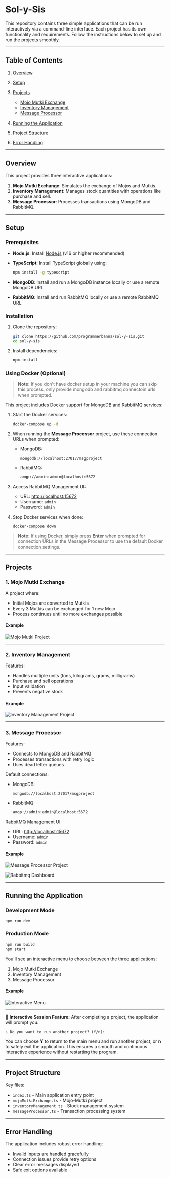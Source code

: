 # Sol-y-Sis

This repository contains three simple applications that can be run interactively via a command-line interface. Each project has its own functionality and requirements. Follow the instructions below to set up and run the projects smoothly.

---

## Table of Contents

1. [Overview](#overview)
2. [Setup](#setup)
3. [Projects](#projects)

   - [Mojo Mutki Exchange](#1-mojo-mutki-exchange)
   - [Inventory Management](#2-inventory-management)
   - [Message Processor](#3-message-processor)

4. [Running the Application](#running-the-application)
5. [Project Structure](#project-structure)
6. [Error Handling](#error-handling)

---

## Overview

This project provides three interactive applications:

1. **Mojo Mutki Exchange**: Simulates the exchange of Mojos and Mutkis.
2. **Inventory Management**: Manages stock quantities with operations like purchase and sell.
3. **Message Processor**: Processes transactions using MongoDB and RabbitMQ.

---

## Setup

### Prerequisites

- **Node.js**: Install [Node.js](https://nodejs.org/) (v16 or higher recommended)
- **TypeScript**: Install TypeScript globally using:

  ```bash
  npm install -g typescript
  ```

- **MongoDB**: Install and run a MongoDB instance locally or use a remote MongoDB URL
- **RabbitMQ**: Install and run RabbitMQ locally or use a remote RabbitMQ URL

### Installation

1. Clone the repository:

   ```bash
   git clone https://github.com/programmerbanna/sol-y-sis.git
   cd sol-y-sis
   ```

2. Install dependencies:

   ```bash
   npm install
   ```

### Using Docker (Optional)

> **Note:** If you don't have docker setup in your machine you can skip this process, only provide mongodb and rabbitmq connectoin urls when prompted.

This project includes Docker support for MongoDB and RabbitMQ services:

1. Start the Docker services:

   ```bash
   docker-compose up -d
   ```

2. When running the **Message Processor** project, use these connection URLs when prompted:

   - MongoDB:

     ```
     mongodb://localhost:27017/msgproject
     ```

   - RabbitMQ:

     ```
     amqp://admin:admin@localhost:5672
     ```

3. Access RabbitMQ Management UI:

   - URL: [http://localhost:15672](http://localhost:15672)
   - Username: `admin`
   - Password: `admin`

4. Stop Docker services when done:

   ```bash
   docker-compose down
   ```

> **Note:** If using Docker, simply press **Enter** when prompted for connection URLs in the Message Processor to use the default Docker connection settings.

---

## Projects

### 1. Mojo Mutki Exchange

A project where:

- Initial Mojos are converted to Mutkis
- Every 3 Mutkis can be exchanged for 1 new Mojo
- Process continues until no more exchanges possible

#### Example

![Mojo Mutki Project](/img/mojo-mutki-project.png "Mojo Mutki Project")

---

### 2. Inventory Management

Features:

- Handles multiple units (tons, kilograms, grams, milligrams)
- Purchase and sell operations
- Input validation
- Prevents negative stock

#### Example

![Inventory Management Project](/img/inventory-management-project.png "Inventory Management Project")

---

### 3. Message Processor

Features:

- Connects to MongoDB and RabbitMQ
- Processes transactions with retry logic
- Uses dead letter queues

Default connections:

- MongoDB:

  ```
  mongodb://localhost:27017/msgproject
  ```

- RabbitMQ:

  ```
  amqp://admin:admin@localhost:5672
  ```

RabbitMQ Management UI:

- URL: [http://localhost:15672](http://localhost:15672)
- Username: `admin`
- Password: `admin`

#### Example

![Message Processor Project](/img/message-processor-project.png "Message Processor Project")

![Rabbitmq Dashboard](/img/rabbitmq-dashboard.png "Rabbitmq Dashboard")

---

## Running the Application

### Development Mode

```bash
npm run dev
```

### Production Mode

```bash
npm run build
npm start
```

You'll see an interactive menu to choose between the three applications:

1. Mojo Mutki Exchange
2. Inventory Management
3. Message Processor

#### Example

![Interactive Menu](/img/interactive-menu.png "Interactive Menu")

---

🚩 **Interactive Session Feature:** After completing a project, the application will prompt you:

```
⚠️ Do you want to run another project? (Y/n):
```

You can choose **Y** to return to the main menu and run another project, or **n** to safely exit the application. This ensures a smooth and continuous interactive experience without restarting the program.

---

## Project Structure

Key files:

- `index.ts` - Main application entry point
- `mojoMutkiExchange.ts` - Mojo-Mutki project
- `inventoryManagement.ts` - Stock management system
- `messageProcessor.ts` - Transaction processing system

---

## Error Handling

The application includes robust error handling:

- Invalid inputs are handled gracefully
- Connection issues provide retry options
- Clear error messages displayed
- Safe exit options available
